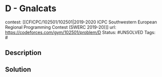 # D - Gnalcats

contest: [[CFICPC/102501/102501|2019-2020 ICPC Southwestern European Regional Programming Contest (SWERC 2019-20)]]
url: https://codeforces.com/gym/102501/problem/D
Status: #UNSOLVED
Tags: #

## Description

## Solution

